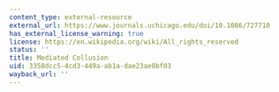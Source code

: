 ```yaml
---
content_type: external-resource
external_url: https://www.journals.uchicago.edu/doi/10.1086/727710
has_external_license_warning: true
license: https://en.wikipedia.org/wiki/All_rights_reserved
status: ''
title: Mediated Collusion
uid: 3358dcc5-4cd3-449a-ab1a-dae23ae0bf03
wayback_url: ''
---
```

